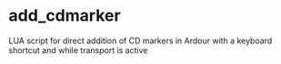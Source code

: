# add_cdmarker
LUA script for direct addition of CD markers in Ardour with a keyboard shortcut and while transport is active
